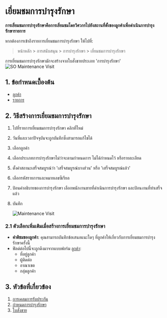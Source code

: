 <!-- add-breadcrumbs -->
# เยี่ยมชมการบำรุงรักษา

**การเยี่ยมชมการบำรุงรักษาคือการเยี่ยมชมโดยวิศวกรไปยังสถานที่ตั้งของลูกค้าเพื่อดำเนินการบำรุงรักษารายการ**

หากต้องการเข้าถึงรายการเยี่ยมชมการบำรุงรักษา ให้ไปที่:
> หน้าหลัก > การสนับสนุน > การบำรุงรักษา > เยี่ยมชมการบำรุงรักษา

การเยี่ยมชมการบำรุงรักษามักจะสร้างจากใบสั่งขายประเภท 'การบำรุงรักษา'
![SO Maintenance Visit](/docs/assets/img/support/so-maintenance-visit.png)

## 1. ข้อกำหนดเบื้องต้น

* [ลูกค้า](docs/user/manual/th/CRM/customer)
* [รายการ](/docs/user/manual/th/stock/item)

## 2. วิธีสร้างการเยี่ยมชมการบำรุงรักษา
1. ไปที่รายการเยี่ยมชมการบำรุงรักษา คลิกที่ใหม่
1. วันที่และเวลาปัจจุบันจะถูกบันทึกซึ่งสามารถแก้ไขได้
1. เลือกลูกค้า
1. เลือกประเภทการบำรุงรักษาไม่ว่าจะตามกำหนดการ ไม่ได้กำหนดไว้ หรือรายละเอียด
1. ตั้งค่าสถานะเสร็จสมบูรณ์ว่า 'เสร็จสมบูรณ์บางส่วน' หรือ 'เสร็จสมบูรณ์แล้ว'
1. เลือกรหัสรายการและหมายเลขซีเรียล
1. ป้อนคำอธิบายของการบำรุงรักษา เลือกพนักงานขายที่ดำเนินการบำรุงรักษา และป้อนงานที่ทำเสร็จแล้ว
1. บันทึก

    <img class="screenshot" alt="Maintenance Visit" src="{{docs_base_url}}/assets/img/support/maintenance-visit.png">

### 2.1 ตัวเลือกเพิ่มเติมเมื่อสร้างการเยี่ยมชมการบำรุงรักษา

* **คำติชมของลูกค้า**: คุณสามารถบันทึกข้อเสนอแนะใดๆ ที่ลูกค้าให้เกี่ยวกับการเยี่ยมชมการบำรุงรักษาครั้งนี้
* ฟิลด์ต่อไปนี้จะถูกดึงมาจากแบบฟอร์ม [ลูกค้า](/docs/user/manual/th/CRM/customer):
  * ที่อยู่ลูกค้า
  * ผู้ติดต่อ
  * อาณาเขต
  * กลุ่มลูกค้า

## 3. หัวข้อที่เกี่ยวข้อง
1. [การเคลมการรับประกัน](/docs/user/manual/th/support/warranty-claim)
1. [กำหนดการบำรุงรักษา](/docs/user/manual/th/support/maintenance-schedule)
1. [ใบสั่งขาย](/docs/user/manual/th/selling/sales-order)

